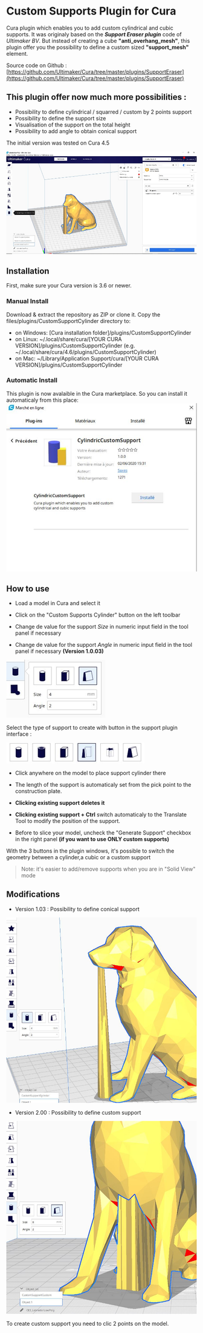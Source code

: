 # Custom Supports Plugin for Cura

Cura plugin which enables you to add custom cylindrical and cubic supports. It was originaly based on the ***Support Eraser plugin*** code of *Ultimaker BV*. But instead of creating a cube **"anti_overhang_mesh"**, this plugin offer you the possibility to define a custom sized **"support_mesh"** element.

Source code on Github : [https://github.com/Ultimaker/Cura/tree/master/plugins/SupportEraser](https://github.com/Ultimaker/Cura/tree/master/plugins/SupportEraser)

This plugin offer now much more possibilities :
----

- Possibility to define cylindrical / squarred / custom by 2 points support
- Possibility to define the support size
- Visualisation of the support on the total height
- Possibility to add angle to obtain conical support

The initial version was tested on Cura 4.5

![View plugin](./images/plugin.jpg)

## Installation

First, make sure your Cura version is 3.6 or newer. 

### Manual Install

Download & extract the repository as ZIP or clone it. Copy the files/plugins/CustomSupportCylinder directory to:
- on Windows: [Cura installation folder]/plugins/CustomSupportCylinder
- on Linux: ~/.local/share/cura/[YOUR CURA VERSION]/plugins/CustomSupportCylinder (e.g. ~/.local/share/cura/4.6/plugins/CustomSupportCylinder)
- on Mac: ~/Library/Application Support/cura/[YOUR CURA VERSION]/plugins/CustomSupportCylinder


### Automatic Install

This plugin is now avalaible in the Cura marketplace. So you can install it automaticaly from this place:
![Automatic Install](./images/MarketPlace.JPG)


## How to use

- Load a model in Cura and select it
- Click on the "Custom Supports Cylinder" button on the left toolbar
- Change de value for the support *Size* in numeric input field in the tool panel if necessary

- Change de value for the support *Angle* in numeric input field in the tool panel if necessary **(Version 1.0.03)**

![Numeric input field in the tool panel](./images/option_n.jpg)

Select the type of support to create with button in the support plugin interface :

![Support type selection](./images/button.jpg)

- Click anywhere on the model to place support cylinder there
* The length of the support is automaticaly set from the pick point to the construction plate.

- **Clicking existing support deletes it**

- **Clicking existing support + Ctrl** switch automaticaly to the Translate Tool to modify the position of the support.


- Before to slice your model, uncheck the "Generate Support" checkbox in the right panel **(if you want to use ONLY custom supports)**

With the 3 buttons in the plugin windows, it's possible to switch the geometry between a cylinder,a cubic or a custom support

>Note: it's easier to add/remove supports when you are in "Solid View" mode

## Modifications

- Version 1.03 : Possibility to define conical support

![Conical Support](./images/conical_support.jpg)
	
- Version 2.00 : Possibility to define custom support

![Custom Support](./images/custom_support.jpg)

To create custom support you need to clic 2 points on the model.
	
